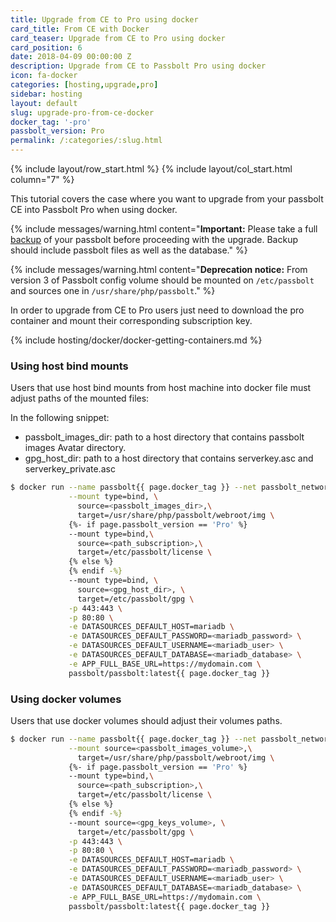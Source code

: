 ```yaml
---
title: Upgrade from CE to Pro using docker
card_title: From CE with Docker
card_teaser: Upgrade from CE to Pro using docker
card_position: 6
date: 2018-04-09 00:00:00 Z
description: Upgrade from CE to Passbolt Pro using docker
icon: fa-docker
categories: [hosting,upgrade,pro]
sidebar: hosting
layout: default
slug: upgrade-pro-from-ce-docker
docker_tag: '-pro'
passbolt_version: Pro
permalink: /:categories/:slug.html
---
```


{% include layout/row_start.html %}
{% include layout/col_start.html column="7" %}

This tutorial covers the case where you want to upgrade from your passbolt CE into Passbolt Pro when using docker.

{% include messages/warning.html
    content="**Important:** Please take a full [backup](/hosting/backup) of your passbolt before proceeding with the upgrade. Backup should include passbolt files as well as the database."
%}

{% include messages/warning.html
    content="**Deprecation notice:** From version 3 of Passbolt config volume should be mounted on `/etc/passbolt` and sources one in `/usr/share/php/passbolt`."
%}


In order to upgrade from CE to Pro users just need to download the pro container and mount their corresponding subscription key.

{% include hosting/docker/docker-getting-containers.md %}

### Using host bind mounts

Users that use host bind mounts from host machine into docker file must adjust paths of the mounted files:

In the following snippet:
- passbolt_images_dir: path to a host directory that contains passbolt images Avatar directory.
- gpg_host_dir: path to a host directory that contains serverkey.asc and serverkey_private.asc

```bash
$ docker run --name passbolt{{ page.docker_tag }} --net passbolt_network \
             --mount type=bind, \
               source=<passbolt_images_dir>,\
               target=/usr/share/php/passbolt/webroot/img \
             {%- if page.passbolt_version == 'Pro' %}
             --mount type=bind,\
               source=<path_subscription>,\
               target=/etc/passbolt/license \
             {% else %}
             {% endif -%}
             --mount type=bind, \
               source=<gpg_host_dir>, \
               target=/etc/passbolt/gpg \
             -p 443:443 \
             -p 80:80 \
             -e DATASOURCES_DEFAULT_HOST=mariadb \
             -e DATASOURCES_DEFAULT_PASSWORD=<mariadb_password> \
             -e DATASOURCES_DEFAULT_USERNAME=<mariadb_user> \
             -e DATASOURCES_DEFAULT_DATABASE=<mariadb_database> \
             -e APP_FULL_BASE_URL=https://mydomain.com \
             passbolt/passbolt:latest{{ page.docker_tag }}
```

### Using docker volumes

Users that use docker volumes should adjust their volumes paths.

```bash
$ docker run --name passbolt{{ page.docker_tag }} --net passbolt_network \
             --mount source=<passbolt_images_volume>,\
               target=/usr/share/php/passbolt/webroot/img \
             {%- if page.passbolt_version == 'Pro' %}
             --mount type=bind,\
               source=<path_subscription>,\
               target=/etc/passbolt/license \
             {% else %}
             {% endif -%}
             --mount source=<gpg_keys_volume>, \
               target=/etc/passbolt/gpg \
             -p 443:443 \
             -p 80:80 \
             -e DATASOURCES_DEFAULT_HOST=mariadb \
             -e DATASOURCES_DEFAULT_PASSWORD=<mariadb_password> \
             -e DATASOURCES_DEFAULT_USERNAME=<mariadb_user> \
             -e DATASOURCES_DEFAULT_DATABASE=<mariadb_database> \
             -e APP_FULL_BASE_URL=https://mydomain.com \
             passbolt/passbolt:latest{{ page.docker_tag }}
```
